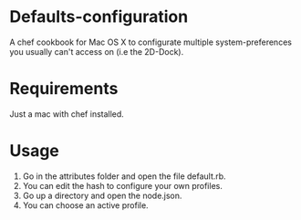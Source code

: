 Defaults-configuration
======================
A chef cookbook for Mac OS X  to configurate multiple system-preferences you usually can't access on (i.e the 2D-Dock).


Requirements
============
Just a mac with chef installed.


Usage
=====
1. Go in the attributes folder and open the file default.rb.
2. You can edit the hash to configure your own profiles.
3. Go up a directory and open the node.json.
4. You can choose an active profile.




